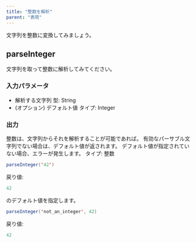 ```yaml
---
title: "整数を解析"
parent: "表現"
---
```



文字列を整数に変換してみましょう。

## parseInteger

文字列を取って整数に解析してみてください。

### 入力パラメータ

*   解析する文字列 型: String
*   (オプション) デフォルト値 タイプ: Integer

### 出力

整数は、文字列からそれを解析することが可能であれば。 有効なパーサブル文字列でない場合は、デフォルト値が返されます。 デフォルト値が指定されていない場合、エラーが発生します。 タイプ: 整数

```java
parseInteger('42')
```

戻り値:

```java
42
```

のデフォルト値を指定します。

```java
parseInteger('not_an_integer', 42)
```

戻り値:

```java
42
```
